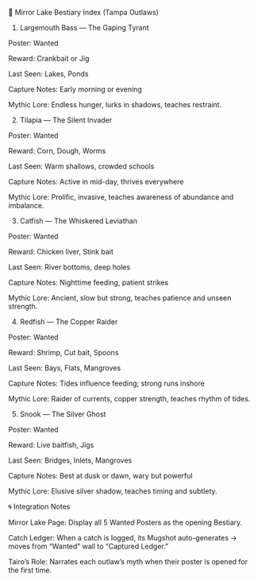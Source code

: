 📜 Mirror Lake Bestiary Index (Tampa Outlaws)
1. Largemouth Bass — The Gaping Tyrant

Poster: Wanted

Reward: Crankbait or Jig

Last Seen: Lakes, Ponds

Capture Notes: Early morning or evening

Mythic Lore: Endless hunger, lurks in shadows, teaches restraint.

2. Tilapia — The Silent Invader

Poster: Wanted

Reward: Corn, Dough, Worms

Last Seen: Warm shallows, crowded schools

Capture Notes: Active in mid-day, thrives everywhere

Mythic Lore: Prolific, invasive, teaches awareness of abundance and imbalance.

3. Catfish — The Whiskered Leviathan

Poster: Wanted

Reward: Chicken liver, Stink bait

Last Seen: River bottoms, deep holes

Capture Notes: Nighttime feeding, patient strikes

Mythic Lore: Ancient, slow but strong, teaches patience and unseen strength.

4. Redfish — The Copper Raider

Poster: Wanted

Reward: Shrimp, Cut bait, Spoons

Last Seen: Bays, Flats, Mangroves

Capture Notes: Tides influence feeding; strong runs inshore

Mythic Lore: Raider of currents, copper strength, teaches rhythm of tides.

5. Snook — The Silver Ghost

Poster: Wanted

Reward: Live baitfish, Jigs

Last Seen: Bridges, Inlets, Mangroves

Capture Notes: Best at dusk or dawn, wary but powerful

Mythic Lore: Elusive silver shadow, teaches timing and subtlety.

🌀 Integration Notes

Mirror Lake Page: Display all 5 Wanted Posters as the opening Bestiary.

Catch Ledger: When a catch is logged, its Mugshot auto-generates → moves from “Wanted” wall to “Captured Ledger.”

Tairo’s Role: Narrates each outlaw’s myth when their poster is opened for the first time.